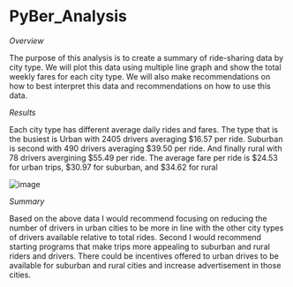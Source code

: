 # PyBer_Analysis

*Overview*

 The purpose of this analysis is to create a summary of ride-sharing data by city type. 
 We will plot this data using multiple line graph and show the total weekly fares for 
 each city type. We will also make recommendations on how to best interpret this data 
 and recommendations on how to use this data. 
 
 *Results*
 
 Each city type has different average daily rides and fares. The type that is the busiest 
 is Urban with 2405 drivers averaging $16.57 per ride. Suburban is second with 490 drivers 
 averaging $39.50 per ride. And finally rural with 78 drivers avergining $55.49 per ride. 
 The average fare per ride is $24.53 for urban trips, $30.97 for suburban, and $34.62 for rural  
 
 ![image](https://user-images.githubusercontent.com/95973377/151469783-35c7eab1-63bd-43f7-999a-9e60a0d5d652.png)
 
 
 
 
 *Summary*
 
 Based on the above data I would recommend focusing on reducing the number of drivers in urban 
 cities to be more in line with the other city types of drivers available relative to total rides. 
Second I would recommend starting programs that make trips more appealing to suburban and rural 
riders and drivers. There could be incentives offered to urban drives to be available for suburban 
and rural cities and increase advertisement in those cities. 
